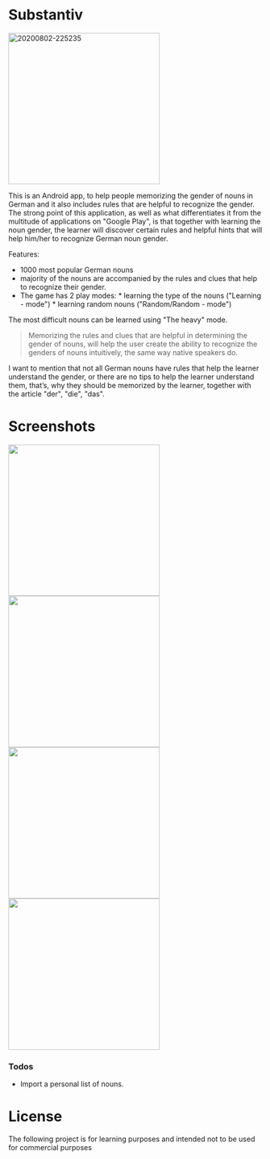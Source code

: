 # Substantiv


<a href="https://imgbb.com/"><img src="https://i.ibb.co/ZLyLJBv/20200802-225235.gif" alt="20200802-225235" border="0" width="300"></a>

This is an Android app, to help people memorizing the gender of nouns in German and it also includes rules that are helpful to recognize the gender. 
The strong point of this application, as well as what differentiates it from the multitude of applications on "Google Play", is that together with learning the noun gender, the learner will discover certain rules and helpful hints that will help him/her to recognize German noun gender.


Features:

  -	1000 most popular German nouns
  - majority of the nouns are accompanied by the rules and clues that help to recognize their gender.
  -  The game has 2 play modes: 
    * learning the type of the nouns ("Learning - mode")
    * learning random nouns ("Random/Random - mode")

The most difficult nouns can be learned using "The heavy" mode.


> Memorizing the rules and clues that are helpful in determining the gender of nouns, 
> will help the user create the ability to recognize the genders of nouns intuitively,
> the same way native speakers do.

I want to mention that not all German nouns have rules that help the learner understand the gender, or there are no tips to help the learner understand them, that’s, why they should be memorized by the learner, together with the article "der", "die", "das".


# Screenshots
<a href="https://ibb.co/H2tdFQ3"><img src="https://i.ibb.co/dcPgWyx/Screenshot-20200802-223703.png" border="0" width="300"></a>
<a href="https://ibb.co/1bRshxn"><img src="https://i.ibb.co/0QYB83X/Screenshot-20200802-223717.png" border="0" width="300"></a>
<a href="https://ibb.co/Qmg3QGy"><img src="https://i.ibb.co/kc7sBFN/Screenshot-20200802-224333.png" border="0" width="300"></a>
<a href="https://ibb.co/WcYLNsF"><img src="https://i.ibb.co/fCPsVQt/Screenshot-20200802-224442.png" border="0" width="300"></a>

### Todos

 - Import a personal list of nouns.


# License
The following project is for learning purposes and intended not to be used for commercial purposes

